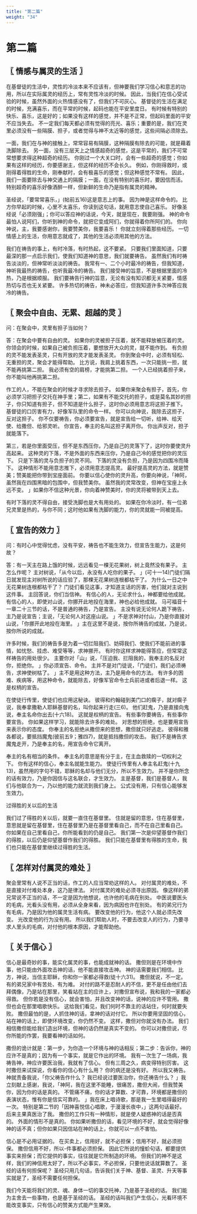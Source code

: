 ```yaml
---
title: "第二篇"
weight: "34"
---
```


# 第二篇


## 〖 情感与属灵的生活 〗

在基督徒的生活中，灵性的冷淡本来不应该有，但神要我们学习信心和意志的功用，所以在实际属灵的经历上，常有灵性冷淡的时候。
因此，当我们在信心受试验的时候，虽然外面的火热情感没有了，但我们不可灰心。
基督徒的生活在满足的时候，充满喜乐，而在平常的时候，起码也能在平安里度日。
有时候有特别的快乐、喜乐，这是好的；如果没有这样的感觉，并不是不正常，但起码里面的平安不应当失去。
不一定我们每天都必须有觉得的亮光、喜乐；重要的是，我们在灵里必须没有一些隔膜、担子，或者觉得与神不太近等的感觉，这些间隔必须除去。

一面，我们在与神的接触上，常常容易有隔膜，这种隔膜有除去的可能，就是藉着洗脚除去。
另一面，没有三层天上之情感超奇的感觉，这是平常的，我们不可常常想要求得这种超奇的经历。
你刚过一个大关口时，会有一些超奇的感觉；你如果有这样的经历，你要感谢主，但这样的经历不会长久。
例如，你刚得救时，或刚得着得胜的生命，刚奉献时，会有极喜乐的感觉；但这种感觉不常有。
因此，我们一面要除去与神交通上的隔膜；一面，在没有特别的喜乐时，要因信而活。
特别超奇的喜乐好像酒醉一样，但新鲜的生命乃是指有属灵的精神。

圣经说，「要常常喜乐，」(帖前五16)这是意志上的事。
因为神是这样命令的。
比方你早起的时候，心里不太喜乐，你读到这句话，就用意志使自己喜乐。
好像圣经说「必须刚强」；你可以答应神的话说，今天，就是现在，我要刚强。
神的命令最怕人说阿们，你听到神的命令，就把它变成阿们，你就得着你所阿们的。
你向神说，主，我要感谢你，我要赞美你，我要喜乐！
你就立刻得着那些经历。
一切情感上的生活，你用意志就成了，其他的生活必须用其他的方法。

我们在祷告的事上，有时冷落，有时热起，这不要紧。
只要我们里面知道，只要最深的那一点启示我们，使我们知道神的意思，我们就要祷告。
虽然我们有时祷告淡淡的，但神常听淡淡的祷告。
我常有一、二个小时最冷的祷告，但我知道，神听我最热的祷告，也听我最冷的祷告。
我们接受神的旨意，不是根据里面的冷热，乃是根据顺服。
我们要祷告行神的旨意，无论有没有知识都无关紧要，情感热切与否也无关紧要。
许多热切的祷告，神未必答应，但我知道许多次神答应我冷的祷告。

## 〖 聚会中自由、无累、超越的灵 〗

问：在聚会中，灵里有担子当如何？

答：在聚会中要有自由的灵。
如果你的灵被担子压着，就不能释放被压着的灵。
你领会的时候，如果自己被负担压着，要想放开大众的灵，就不能作到。
有负担的灵不能发表圣灵，只有开放的灵才能发表圣灵。
你到聚会中时，必须有轻松、无重担的灵，聚会才能得帮助。
比方说，我肩上挑着东西，一次只能挑一担，就不能再挑第二担。
我必须有空的肩榜，才能挑第二担。
一个人已经挑着担子来，你不能叫他再挑第二担。

作工的人，不能在聚会的时候才寻求除去担子。
如果你来聚会有担子，首先，你必须学习把担子交托在神手里；第二，如果有不能交托的担子，或是莫名其妙的担子，你只知道有担子，但不知道是什么担子，这时你必须用意志将这担子推下。
基督徒的口厉害有力，好像军队里的命令一样。
你可以向神说，我除去这担子，反对这担子。
你不仅要祷告，你必须要宣告，就是宣告给一切听，给神、给天使、给撒但、给邪灵听。
你宣告，奉主的名叫这担子离开你。
你出声反对，担子就能落下。

第三，若是你里面受压，但不是东西压你，乃是自己的灵落下了，这时你要使灵升高起来。
这种灵的下落，不是外面的东西来压你，乃是自己冷的感觉把你的灵压下。
只是下落的灵与负担子的灵不同。
下落的灵没有负担，乃是因为四围冷而降下。
这种情形不能用意志推下，必须用意志提高灵。
最好提高灵的方法，就是赞美；赞美能把你带到宝座面前。
你要以信心使你的灵升高，你要向神说，「神阿，虽然我在四围黑暗的包围中，但我赞美你。
虽然我的灵常改变，但神在宝座上永远不变。
」如果你不信这种光景，你向着神赞美时，你的灵将被带到天上去。

有时下落的灵不得自由，接受洗脚也是大有用处的。
如果在你冷淡时，有一位弟兄灵里是热的，与你不同；这时他如果有洗脚的能力，你的灵就能一同被提高。

## 〖 宣告的效力 〗

问：有时心中觉得忧虑，没有平安，祷告也不能生效力，但宣告生能力，这是何故？

答：有一天主在路上饿的时候，远远看见一棵无花果树，树上竟然没有果子。
主怎么作呢？
主对树说，「从今以后，永没有人吃你的果子。
」(可十一14)门徒们隔日就发现主对树所说的话应验了，那棵无花果树连根都枯干了。
为什么一日之中无花果树连根都枯干了？
门徒们看见这事，才知道主话的厉害，他们就对主说到这件事。
主回答说，你们当信神。
有信心的人，无论求什么，神都要给他成就。
有信心的人，即使对山说，你挪开此地投在海里，神也必给他成就。
马可福音十一章二十三节的话，不是普通的祷告，乃是宣告。
主没有说无论何人跪下祷告，主乃是说宣告；主说，「无论何人对这座山说。
」不是求神对付山，乃是你直接对山说，「你挪开此地投在海里。
」主在这里不是说，按你所祷告的成就，乃是说，按你所说的成就。

许多时候，我们的祷告多是为着一切拦阻我们、妨碍我们、使我们不能前进的事情，如忧愁、挂虑、难受等等，求神挪开。
有时你这样求神能得答应，但常常这样祷告的用处很少。
主要你对「山」说，「压迫我、拦阻我的，我奉主的名反对你，拒绝你。
」你必须宣告、命令。
主并不是对门徒说，「门徒们，我们必须祷告，求神使树枯了。
」主不是用这种方法，主乃是用命令的方法。
有许多的困难、疾病等，用这种命令，就能除去，好像军官命令士兵前进或者后退一样。
这是权柄的宣告。

在使徒行传里，使徒们也应用这秘诀。
彼得和约翰碰到美门口的瘸子，就对瘸子说，我奉拿撒勒人耶稣基督的名，叫你起来行走(三6)。
他们赶鬼，乃是直接向鬼说，奉主名命你出去(十六18)。
这就是权柄的宣告。
有些事你要祷告，有些事你要宣告。
你如果这样学习，就能除去许多的难处。
对思想的拒绝，也是要用宣告来表示你的态度。
你奉主的名拒绝从撒但来的思想，撒但就只好逃走。
彼得和雅各都说，要抵挡魔鬼(彼前五9；雅四7)，就是抵挡撒但的攻击。
我们不是祷告求魔鬼走开，乃是奉主的名，用宣告命令它离开。

奉主的名有相当的条件。
奉主名的意思是有分于主，在主血救赎的一切权利之下。
你有这样的信心，奉主名就能生能力。
使徒行传里有人奉主名赶鬼(十九13)，虽然用的字句不错，耶稣的名却与他们无分，所以不生效力。
并不是你所念的话有效力，乃是你因信与这名联合，才生效力。
主是基督，我们是基督人，我们与他联合为一，乃以他的能力就流到我们身上。
公式没有用，只有信心能够发生效力。

过得胜的关以后的生活

我们过了得胜的关以后，就要一直住在基督里。
住就是留的意思，住在基督里，意思就是留在基督里，住在基督里乃是在基督里看自己，而不在自己里看自己。
你如果在自己里看自己，你所能看到的仍是自己。
我们第一次是仰望基督作我们的得胜，以后仍是仰望基督作我们的得胜。
我们只能在基督里有得胜的生命，我们也只能在基督里继续过得胜的生活。

## 〖 怎样对付属灵的难处 〗

聚会里常有人说不正当的话，作工的人应当常劝这样的人。
对付属灵的难处，不是直接对付难处本身，这乃是律法。
对付属灵的难处必须寻出原因。
像这样的弟兄常说不正当的话，不一定是因为他想说，也许他的毛病在别处。
中医说要医头的毛病，光看头没有用，必须从全身来看，因为病因也许在别处。
有的弟兄行为有毛病，乃是因为他的属灵生活有病。
要改变他的行为，他这个人就必须先改变。
光改变他的行为没有用。
所以我们帮助人时，不要去改变人的行为，乃要寻求人里头的毛病，对付他的根本原因，才能帮助他。

## 〖 关于信心 〗

信心是最奇妙的事，能实化属灵的事，也能成就神的话。
撒但则是在环境中作事，他只能由外面攻击神的话，他不能直接攻击神。
神的话需要我们相信。
比方，神说，当信主耶稣，你和你一家都必得救(徒十六31)。
撒但就说，不一定。
有的弟兄家中有苦处、有为难。
对付的路不是忍耐人的不信，更不是任由他们去拜偶像，乃是站在那里，笑看站在主的应许上，对撒但宣布说，我和我的一家都必得救。
但你若是没有信心，就会害怕，并且改变神的话，说神的应许不管用。
撒但也会在那里唱歌快乐。
这给我们看见，我们何时不靠主的话站住，何时就要失败。
撒但最怕的是，人抓住神的话，拿神的话对付它。
所以你要用坚固的信心，站在神的话上，即使环境改变，你仍然不变。
这样，撒但对你就没有办法。
我们相信撒但能给我们造出环境，但神的话仍然是真实不变的。
你可以对撒但说，尽你所能的作罢，我要看神的话如何。

撒但的诡计就是：第一步，为你造一个环境与神的话相反；第二步：告诉你，神的应许不是真的；因为有一个事实，就是它作出的环境。
我有一次生了一场病，我祷告神，神应许要医治我，我就有了信心。
但有三周之久，病变得特别厉害。
这时撒但来试探说，你看你的信心有什么用？
你的病还是没有好。
所以我又祷告。
神就责备我说，「你父祷告作什么？
我已经说过要医治你，你还祷告什么？
」我立刻献上感谢，我说，「神阿，我在这里不能睡，很痛苦，撒但大闹，但我赞美你，因为你的话是真的。
不管痛不痛，你的话才算数、才可靠，环境都是撒但的表演状态，惟有你是信实可靠的。
」我在床上唱诗歌，那是我一生里唱得最好的一次。
特别是第二节的「因神喜悦信心唱歌，于漫漫长夜中，」这两句话最好。
后来主果真医治了我。
撒但的工作只有一种情形，就是使人疑惑神的话是否真的。
外面的情形不是真的。
你如果听撒但的话，看见环境的不好，就会觉得好像神的话不真；但你如果只因信站在神的话上，你就可以一点不害怕。

信心是不必用证据的。
在买卖上，信用好，就不必担保；信用不好，就必须担保。
撒但信用不好，所以-件事都必须担保。
因此它所说的憧蚧句话，都要提供事实来担保；而它提供的事实，往往就是它所制造的环境。
但我们的神不是这样，我们的神信用太好了，所以不必事实，不必担保，只要他说话就算数了。
圣经的话有何担保呢？
圣经只用几句话，告诉我们关于神、基督、圣灵、升天等事实就是了，圣经不需要任何担保。

我们今天能将我们的灵、魂、身体一切的事交托神，乃是基于圣经的话。
我们能为主舍去一些事物，也是基于圣经的话。
圣经的话叫我们产生信心，光看环境不能改变事实，只有信心的赞美方式能产生果效。
